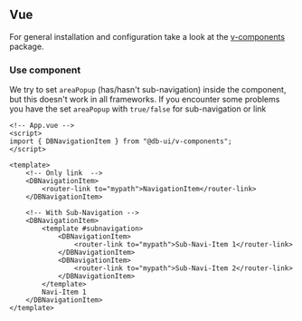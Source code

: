## Vue

For general installation and configuration take a look at
the [v-components](https://www.npmjs.com/package/@db-ui/v-components) package.

### Use component

We try to set `areaPopup` (has/hasn't sub-navigation) inside the component, but this doesn't work in all frameworks. If
you encounter some problems you have the set `areaPopup` with `true/false` for sub-navigation or link

```vue App.vue
<!-- App.vue -->
<script>
import { DBNavigationItem } from "@db-ui/v-components";
</script>

<template>
	<!-- Only link	-->
	<DBNavigationItem>
		<router-link to="mypath">NavigationItem</router-link>
	</DBNavigationItem>

	<!-- With Sub-Navigation -->
	<DBNavigationItem>
		<template #subnavigation>
			<DBNavigationItem>
				<router-link to="mypath">Sub-Navi-Item 1</router-link>
			</DBNavigationItem>
			<DBNavigationItem>
				<router-link to="mypath">Sub-Navi-Item 2</router-link>
			</DBNavigationItem>
		</template>
		Navi-Item 1
	</DBNavigationItem>
</template>
```
